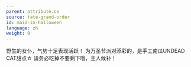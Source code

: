 ```yaml
---
parent: attribute.ce
source: fate-grand-order
id: maid-in-halloween
language: zh
weight: 0
---
```


野生的女仆，气势十足表现活跃！
为万圣节派对添彩的，是手工南瓜UNDEAD CAT甜点☆
请务必吃掉不要剩下哦，主人候补！
